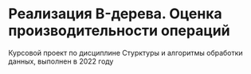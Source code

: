 # Реализация B-дерева. Оценка производительности операций
Курсовой проект по дисциплине Стурктуры и алгоритмы обработки данных, выполнен в 2022 году
